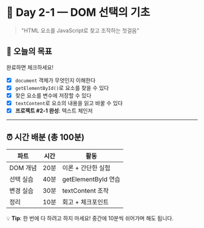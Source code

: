 # 📘 Day 2-1 — DOM 선택의 기초

> "HTML 요소를 JavaScript로 찾고 조작하는 첫걸음"

## 🎯 오늘의 목표

완료하면 체크하세요!

- [x] `document` 객체가 무엇인지 이해한다
- [x] `getElementById()`로 요소를 찾을 수 있다
- [x] 찾은 요소를 변수에 저장할 수 있다
- [x] `textContent`로 요소의 내용을 읽고 바꿀 수 있다
- [x] **프로젝트 #2-1 완성**: 텍스트 체인저

---

## ⏰ 시간 배분 (총 100분)

| 파트      | 시간 | 활동                |
| --------- | ---- | ------------------- |
| DOM 개념  | 20분 | 이론 + 간단한 실험  |
| 선택 실습 | 40분 | getElementById 연습 |
| 변경 실습 | 30분 | textContent 조작    |
| 정리      | 10분 | 회고 + 체크포인트   |

💡 **Tip**: 한 번에 다 하려고 하지 마세요! 중간에 10분씩 쉬어가며 해도 됩니다.
